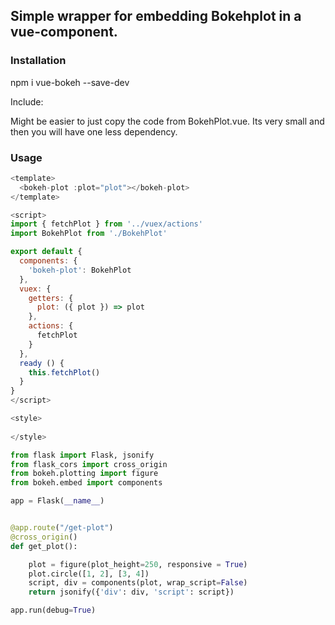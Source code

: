 ## Simple wrapper for embedding Bokehplot in a vue-component.

### Installation
npm i vue-bokeh --save-dev

Include:
<link href="http://cdn.pydata.org/bokeh/release/bokeh-0.12.2.min.css" rel="stylesheet" type="text/css">
<script src="http://cdn.pydata.org/bokeh/release/bokeh-0.12.2.min.js"></script>

Might be easier to just copy the code from BokehPlot.vue.
Its very small and then you will have one less dependency.

### Usage

```javascript
<template>
  <bokeh-plot :plot="plot"></bokeh-plot>
</template>

<script>
import { fetchPlot } from '../vuex/actions'
import BokehPlot from './BokehPlot'

export default {
  components: {
    'bokeh-plot': BokehPlot
  },
  vuex: {
    getters: {
      plot: ({ plot }) => plot
    },
    actions: {
      fetchPlot
    }
  },
  ready () {
    this.fetchPlot()
  }
}
</script>

<style>
  
</style>
```

```python
from flask import Flask, jsonify
from flask_cors import cross_origin
from bokeh.plotting import figure
from bokeh.embed import components

app = Flask(__name__)


@app.route("/get-plot")
@cross_origin()
def get_plot():

    plot = figure(plot_height=250, responsive = True)
    plot.circle([1, 2], [3, 4])
    script, div = components(plot, wrap_script=False)
    return jsonify({'div': div, 'script': script})

app.run(debug=True)
```